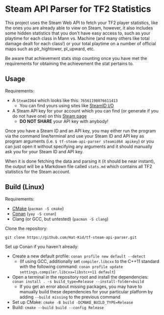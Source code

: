 # Steam API Parser for TF2 Statistics

This project uses the Steam Web API to fetch your TF2 player statistics, like the ones you are already able to view on Steam, however, it also includes some hidden statistics that you don't have easy access to, such as your playtime for each class in Mann vs. Machine (and many others like total damage dealt for each class!) or your total playtime on a number of official maps such as plr_hightower, pl_upward, etc.

Be aware that achievement stats stop counting once you have met the requirements for obtaining the achievement the stat pertains to.

## Usage

Requirements:

- A `SteamID64` which looks like this: `76561198076611413`
  - You can find yours using sites like [SteamID I/O](https://steamid.io/)
- A Steam API key for your account which you can find (or generate if you do not have one) on this [Steam page](https://steamcommunity.com/dev/apikey)
  - **DO NOT SHARE** your API key with anybody!

Once you have a Steam ID and an API key, you may either run the program via the command line/terminal and use your Steam ID and API key as program arguments (i.e. `$ tf-steam-api-parser steamid64 apikey`) or you can just open it without specifying any arguments and it should manually ask you for your Steam ID and API key.

When it is done fetching the data and parsing it (it should be near instant), the output will be a Markdown file called `stats.md` which contains all TF2 statistics for the Steam account.

## Build (Linux)

Requirements:

- [CMake](https://cmake.org/) (`pacman -S cmake`)
- [Conan](https://conan.io/) (`yay -S conan`)
- Clang (or GCC, but untested) (`pacman -S clang`)

Clone the repository:

`git clone https://github.com/Hat-Kid/tf-steam-api-parser.git`

Set up Conan if you haven't already:

- Create a new default profile: `conan profile new default --detect`
  - (If using GCC, additionally set `compiler.libcxx` to the C++11 standard with the following command: `conan profile update settings.compiler.libcxx=libstc++11 default`)
- Open a terminal in the repository root and install the dependencies: `conan install . -s build_type=Release --install-folder=build`
  - If you get an error about missing packages, you may have to manually build these dependencies for your particular platform by adding `--build missing` to the previous command
- Set up CMake: `cmake -B build -DCMAKE_BUILD_TYPE=Release`
- Build: `cmake --build build --config Release`
